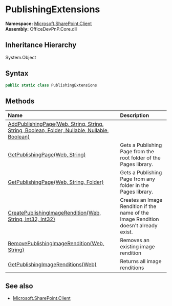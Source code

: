 # PublishingExtensions
  

**Namespace:** [Microsoft.SharePoint.Client](Microsoft.SharePoint.Client.md)  
**Assembly:** OfficeDevPnP.Core.dll  
## Inheritance Hierarchy
System.Object  
## Syntax
```C#
public static class PublishingExtensions
```
## Methods
|**Name**|**Description**|
|:-----|:-----|
| [AddPublishingPage(Web, String, String, String, Boolean, Folder, Nullable<DateTime>, Nullable<DateTime>, Boolean)](Microsoft.SharePoint.Client.PublishingExtensions.AddPublishingPageWebStringStringStringBooleanFolderNullable<DateTime>Nullable<DateTime>Boolean.md) | 
| [GetPublishingPage(Web, String)](Microsoft.SharePoint.Client.PublishingExtensions.GetPublishingPageWebString.md) | Gets a Publishing Page from the root folder of the Pages library.
| [GetPublishingPage(Web, String, Folder)](Microsoft.SharePoint.Client.PublishingExtensions.GetPublishingPageWebStringFolder.md) | Gets a Publishing Page from any folder in the Pages library.
| [CreatePublishingImageRendition(Web, String, Int32, Int32)](Microsoft.SharePoint.Client.PublishingExtensions.CreatePublishingImageRenditionWebStringInt32Int32.md) | Creates an Image Rendition if the name of the Image Rendition doesn't already exist.
| [RemovePublishingImageRendition(Web, String)](Microsoft.SharePoint.Client.PublishingExtensions.RemovePublishingImageRenditionWebString.md) | Removes an existing image rendition
| [GetPublishingImageRenditions(Web)](Microsoft.SharePoint.Client.PublishingExtensions.GetPublishingImageRenditionsWeb.md) | Returns all image renditions
## See also
- [Microsoft.SharePoint.Client](Microsoft.SharePoint.Client.md)
